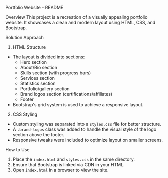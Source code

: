  Portfolio Website - README

 Overview
This project is a recreation of a visually appealing portfolio website. It showcases a clean and modern layout using HTML, CSS, and Bootstrap.

 Solution Approach

 1. HTML Structure
- The layout is divided into sections:
  - Hero section
  - About/Bio section
  - Skills section (with progress bars)
  - Services section
  - Statistics section
  - Portfolio/gallery section
  - Brand logos section (certifications/affiliates)
  - Footer
- Bootstrap's grid system is used to achieve a responsive layout.

 2. CSS Styling
- Custom styling was separated into a `styles.css` file for better structure.
- A `.brand-logos` class was added to handle the visual style of the logo section above the footer.
- Responsive tweaks were included to optimize layout on smaller screens.


 How to Use
1. Place the `index.html` and `styles.css` in the same directory.
2. Ensure that Bootstrap is linked via CDN in your HTML.
4. Open `index.html` in a browser to view the site.



